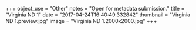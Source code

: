 +++
object_use = "Other"
notes = "Open for metadata submission."
title = "Virginia ND 1"
date = "2017-04-24T16:40:49.332842"
thumbnail = "Virginia ND 1.preview.jpg"
image = "Virginia ND 1.2000x2000.jpg"
+++
